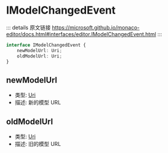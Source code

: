 # IModelChangedEvent
        
::: details 原文链接
https://microsoft.github.io/monaco-editor/docs.html#interfaces/editor.IModelChangedEvent.html
:::

```ts
interface IModelChangedEvent {
    newModelUrl: Uri;
    oldModelUrl: Uri;
}
```
## newModelUrl
- 类型: [Uri](/api/Uri.md)
- 描述: 新的模型 URL
## oldModelUrl
- 类型: [Uri](/api/Uri.md)
- 描述: 旧的模型 URL